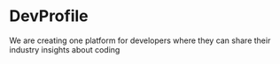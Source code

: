 # DevProfile
We are creating one platform for developers where they can share their industry insights about coding

